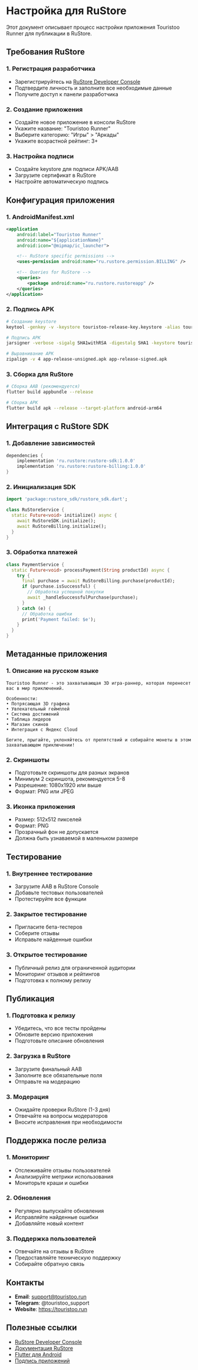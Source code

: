 # Настройка для RuStore

Этот документ описывает процесс настройки приложения Touristoo Runner для публикации в RuStore.

## Требования RuStore

### 1. Регистрация разработчика

- Зарегистрируйтесь на [RuStore Developer Console](https://developer.rustore.ru/)
- Подтвердите личность и заполните все необходимые данные
- Получите доступ к панели разработчика

### 2. Создание приложения

- Создайте новое приложение в консоли RuStore
- Укажите название: "Touristoo Runner"
- Выберите категорию: "Игры" > "Аркады"
- Укажите возрастной рейтинг: 3+

### 3. Настройка подписи

- Создайте keystore для подписи APK/AAB
- Загрузите сертификат в RuStore
- Настройте автоматическую подпись

## Конфигурация приложения

### 1. AndroidManifest.xml

```xml
<application
    android:label="Touristoo Runner"
    android:name="${applicationName}"
    android:icon="@mipmap/ic_launcher">

    <!-- RuStore specific permissions -->
    <uses-permission android:name="ru.rustore.permission.BILLING" />

    <!-- Queries for RuStore -->
    <queries>
        <package android:name="ru.rustore.rustoreapp" />
    </queries>
</application>
```

### 2. Подпись APK

```bash
# Создание keystore
keytool -genkey -v -keystore touristoo-release-key.keystore -alias touristoo -keyalg RSA -keysize 2048 -validity 10000

# Подпись APK
jarsigner -verbose -sigalg SHA1withRSA -digestalg SHA1 -keystore touristoo-release-key.keystore app-release-unsigned.apk touristoo

# Выравнивание APK
zipalign -v 4 app-release-unsigned.apk app-release-signed.apk
```

### 3. Сборка для RuStore

```bash
# Сборка AAB (рекомендуется)
flutter build appbundle --release

# Сборка APK
flutter build apk --release --target-platform android-arm64
```

## Интеграция с RuStore SDK

### 1. Добавление зависимостей

```gradle
dependencies {
    implementation 'ru.rustore:rustore-sdk:1.0.0'
    implementation 'ru.rustore:rustore-billing:1.0.0'
}
```

### 2. Инициализация SDK

```dart
import 'package:rustore_sdk/rustore_sdk.dart';

class RuStoreService {
  static Future<void> initialize() async {
    await RuStoreSDK.initialize();
    await RuStoreBilling.initialize();
  }
}
```

### 3. Обработка платежей

```dart
class PaymentService {
  static Future<void> processPayment(String productId) async {
    try {
      final purchase = await RuStoreBilling.purchase(productId);
      if (purchase.isSuccessful) {
        // Обработка успешной покупки
        await _handleSuccessfulPurchase(purchase);
      }
    } catch (e) {
      // Обработка ошибки
      print('Payment failed: $e');
    }
  }
}
```

## Метаданные приложения

### 1. Описание на русском языке

```
Touristoo Runner - это захватывающая 3D игра-раннер, которая перенесет вас в мир приключений.

Особенности:
• Потрясающая 3D графика
• Увлекательный геймплей
• Система достижений
• Таблица лидеров
• Магазин скинов
• Интеграция с Яндекс Cloud

Бегите, прыгайте, уклоняйтесь от препятствий и собирайте монеты в этом захватывающем приключении!
```

### 2. Скриншоты

- Подготовьте скриншоты для разных экранов
- Минимум 2 скриншота, рекомендуется 5-8
- Разрешение: 1080x1920 или выше
- Формат: PNG или JPEG

### 3. Иконка приложения

- Размер: 512x512 пикселей
- Формат: PNG
- Прозрачный фон не допускается
- Должна быть узнаваемой в маленьком размере

## Тестирование

### 1. Внутреннее тестирование

- Загрузите AAB в RuStore Console
- Добавьте тестовых пользователей
- Протестируйте все функции

### 2. Закрытое тестирование

- Пригласите бета-тестеров
- Соберите отзывы
- Исправьте найденные ошибки

### 3. Открытое тестирование

- Публичный релиз для ограниченной аудитории
- Мониторинг отзывов и рейтингов
- Подготовка к полному релизу

## Публикация

### 1. Подготовка к релизу

- Убедитесь, что все тесты пройдены
- Обновите версию приложения
- Подготовьте описание обновления

### 2. Загрузка в RuStore

- Загрузите финальный AAB
- Заполните все обязательные поля
- Отправьте на модерацию

### 3. Модерация

- Ожидайте проверки RuStore (1-3 дня)
- Отвечайте на вопросы модераторов
- Вносите исправления при необходимости

## Поддержка после релиза

### 1. Мониторинг

- Отслеживайте отзывы пользователей
- Анализируйте метрики использования
- Мониторьте краши и ошибки

### 2. Обновления

- Регулярно выпускайте обновления
- Исправляйте найденные ошибки
- Добавляйте новый контент

### 3. Поддержка пользователей

- Отвечайте на отзывы в RuStore
- Предоставляйте техническую поддержку
- Собирайте обратную связь

## Контакты

- **Email**: support@touristoo.run
- **Telegram**: @touristoo_support
- **Website**: https://touristoo.run

## Полезные ссылки

- [RuStore Developer Console](https://developer.rustore.ru/)
- [Документация RuStore](https://docs.rustore.ru/)
- [Flutter для Android](https://docs.flutter.dev/deployment/android)
- [Подпись приложений](https://developer.android.com/studio/publish/app-signing)
